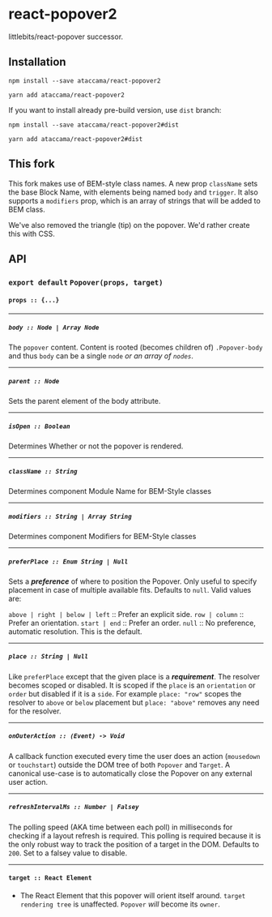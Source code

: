 # react-popover2

littlebits/react-popover successor.

## Installation

```
npm install --save ataccama/react-popover2
```

```
yarn add ataccama/react-popover2
```

If you want to install already pre-build version, use `dist` branch:

```
npm install --save ataccama/react-popover2#dist
```

```
yarn add ataccama/react-popover2#dist
```

## This fork

This fork makes use of BEM-style class names. A new prop `className` sets the base Block Name, with elements being named `body` and `trigger`. It also supports a `modifiers` prop, which is an array of strings that will be added to BEM class.

We've also removed the triangle (tip) on the popover. We'd rather create this with CSS.

## API

### `export default` `Popover(props, target)`

#### `props :: {...}`

---

##### `body :: Node | Array Node`
The `popover` content. Content is rooted (becomes children of) `.Popover-body` and thus `body` can be a single `node` _or an array of `nodes`_.


---

##### `parent :: Node`
Sets the parent element of the body attribute.


---

##### `isOpen :: Boolean`
Determines Whether or not the popover is rendered.

---

##### `className :: String`
Determines component Module Name for BEM-Style classes

---

##### `modifiers :: String | Array String`
Determines component Modifiers for BEM-Style classes

---

##### `preferPlace :: Enum String | Null`
Sets a ***preference*** of where to position the Popover. Only useful to specify placement in case of multiple available fits. Defaults to `null`. Valid values are:

`above | right | below | left` :: Prefer an explicit side.
`row | column` :: Prefer an orientation.
`start | end` :: Prefer an order.
`null` :: No preference, automatic resolution. This is the default.

---

##### `place :: String | Null`
Like `preferPlace` except that the given place is a ***requirement***. The resolver becomes scoped or disabled. It is scoped if the `place` is an `orientation` or `order` but disabled if it is a `side`. For example `place: "row"` scopes the resolver to `above` or `below` placement but `place: "above"` removes any need for the resolver.

---

##### `onOuterAction :: (Event) -> Void`
A callback function executed every time the user does an action (`mousedown` or `touchstart`) outside the DOM tree of both `Popover` and `Target`. A canonical use-case is to automatically close the Popover on any external user action.


---

##### `refreshIntervalMs :: Number | Falsey`
The polling speed (AKA time between each poll) in milliseconds for checking if a layout refresh is required. This polling is required because it is the only robust way to track the position of a target in the DOM. Defaults to `200`. Set to a falsey value to disable.


---

#### `target :: React Element`

- The React Element that this popover will orient itself around. `target` `rendering tree` is unaffected. `Popover` _will_ become its `owner`.
